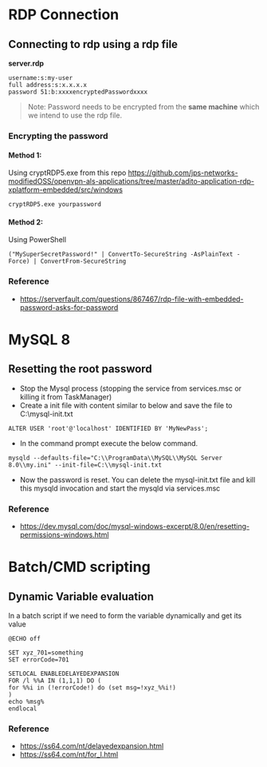 # RDP Connection
## Connecting to rdp using a rdp file
**server.rdp**
```
username:s:my-user
full address:s:x.x.x.x
password 51:b:xxxxencryptedPasswordxxxx
```
> Note: Password needs to be encrypted from the **same machine** which we intend to use the rdp file.
### Encrypting the password
#### Method 1:
Using cryptRDP5.exe from this repo https://github.com/jps-networks-modifiedOSS/openvpn-als-applications/tree/master/adito-application-rdp-xplatform-embedded/src/windows
```
cryptRDP5.exe yourpassword
```
#### Method 2:
Using PowerShell
```
("MySuperSecretPassword!" | ConvertTo-SecureString -AsPlainText -Force) | ConvertFrom-SecureString
```
### Reference
- https://serverfault.com/questions/867467/rdp-file-with-embedded-password-asks-for-password


# MySQL 8
## Resetting the root password
- Stop the Mysql process (stopping the service from services.msc or killing it from TaskManager)
- Create a init file with content similar to below and save the file to C:\mysql-init.txt
```
ALTER USER 'root'@'localhost' IDENTIFIED BY 'MyNewPass';
```
- In the command prompt execute the below command.
```
mysqld --defaults-file="C:\\ProgramData\\MySQL\\MySQL Server 8.0\\my.ini" --init-file=C:\\mysql-init.txt
```
- Now the password is reset. You can delete the mysql-init.txt file and kill this mysqld invocation and start the mysqld via services.msc

### Reference
- https://dev.mysql.com/doc/mysql-windows-excerpt/8.0/en/resetting-permissions-windows.html


# Batch/CMD scripting
## Dynamic Variable evaluation
In a batch script if we need to form the variable dynamically and get its value
```
@ECHO off

SET xyz_701=something
SET errorCode=701

SETLOCAL ENABLEDELAYEDEXPANSION
FOR /l %%A IN (1,1,1) DO (
for %%i in (!errorCode!) do (set msg=!xyz_%%i!)
)
echo %msg%
endlocal
```
### Reference
- https://ss64.com/nt/delayedexpansion.html
- https://ss64.com/nt/for_l.html
